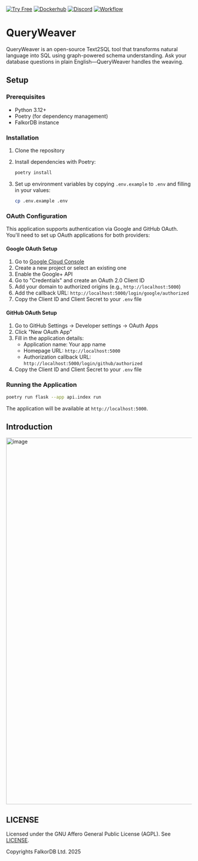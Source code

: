 [![Try Free](https://img.shields.io/badge/Try%20Free-FalkorDB%20Cloud-FF8101?labelColor=FDE900&link=https://app.falkordb.cloud)](https://app.falkordb.cloud)
[![Dockerhub](https://img.shields.io/docker/pulls/falkordb/falkordb?label=Docker)](https://hub.docker.com/r/falkordb/falkordb/)
[![Discord](https://img.shields.io/discord/1146782921294884966?style=flat-square)](https://discord.com/invite/6M4QwDXn2w)
[![Workflow](https://github.com/FalkorDB/QueryWeaver/actions/workflows/pylint.yml/badge.svg?branch=main)](https://github.com/FalkorDB/QueryWeaver/actions/workflows/pylint.yml)

# QueryWeaver

QueryWeaver is an open-source Text2SQL tool that transforms natural language into SQL using graph-powered schema understanding. Ask your database questions in plain English—QueryWeaver handles the weaving.

## Setup

### Prerequisites

- Python 3.12+
- Poetry (for dependency management)
- FalkorDB instance

### Installation

1. Clone the repository
2. Install dependencies with Poetry:
   ```bash
   poetry install
   ```

3. Set up environment variables by copying `.env.example` to `.env` and filling in your values:
   ```bash
   cp .env.example .env
   ```

### OAuth Configuration

This application supports authentication via Google and GitHub OAuth. You'll need to set up OAuth applications for both providers:

#### Google OAuth Setup

1. Go to [Google Cloud Console](https://console.developers.google.com/)
2. Create a new project or select an existing one
3. Enable the Google+ API
4. Go to "Credentials" and create an OAuth 2.0 Client ID
5. Add your domain to authorized origins (e.g., `http://localhost:5000`)
6. Add the callback URL: `http://localhost:5000/login/google/authorized`
7. Copy the Client ID and Client Secret to your `.env` file

#### GitHub OAuth Setup

1. Go to GitHub Settings → Developer settings → OAuth Apps
2. Click "New OAuth App"
3. Fill in the application details:
   - Application name: Your app name
   - Homepage URL: `http://localhost:5000`
   - Authorization callback URL: `http://localhost:5000/login/github/authorized`
4. Copy the Client ID and Client Secret to your `.env` file

### Running the Application

```bash
poetry run flask --app api.index run
```

The application will be available at `http://localhost:5000`.

## Introduction

<img width="1863" height="996" alt="image" src="https://github.com/user-attachments/assets/a0be7bbd-0c99-4399-a302-2b9f7b419dd2" />


## LICENSE

Licensed under the GNU Affero General Public License (AGPL). See [LICENSE](LICENSE.txt).

Copyrights FalkorDB Ltd. 2025

